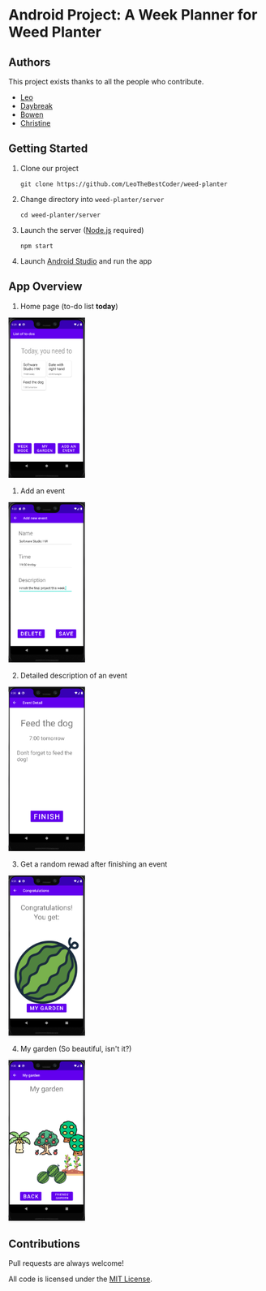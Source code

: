 # Android Project: A Week Planner for Weed Planter

## Authors
This project exists thanks to all the people who contribute. 
* [Leo](https://leothebestcoder.github.io/)
* [Daybreak](https://github.com/everace2021)
* [Bowen](https://github.com/bowen1248)
* [Christine](https://github.com/christinewct)


## Getting Started
1. Clone our project
    ```
    git clone https://github.com/LeoTheBestCoder/weed-planter
    ```
1. Change directory into `weed-planter/server`
    ```
    cd weed-planter/server
    ```
1. Launch the server ([Node.js](https://nodejs.org/en/) required)
    ```
    npm start
    ```
1. Launch [Android Studio](https://developer.android.com/studio) and run the app

## App Overview

1. Home page (to-do list **today**)

<img src="img/today.png" width=30%>


1. Add an event

<img src="img/add.png" width=30%>


2. Detailed description of an event

<img src="img/dog.png" width=30%>


3. Get a random rewad after finishing an event

<img src="img/watermelon.png" width=30%>


4. My garden (So beautiful, isn't it?)

<img src="img/garden.png" width=30%>

## Contributions
Pull requests are always welcome!

All code is licensed under the [MIT License](https://github.com/LeoTheBestCoder/weed-planter/blob/main/LICENSE).